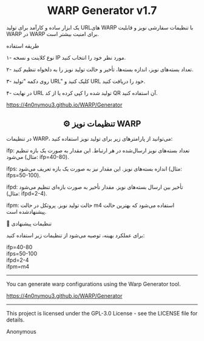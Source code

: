 <h1 align="center">WARP Generator v1.7</h1>
یک ابزار ساده و کارآمد برای تولید URLهای WARP با تنظیمات سفارشی نویز و قابلیت WARP در WARP برای امنیت بیشتر است.

طریقه استفاده

۱- نوع کلاینت و نسخه IP مورد نظر خود را انتخاب کنید.

۲- تعداد بسته‌های نویز، اندازه بسته‌ها، تأخیر و حالت تولید نویز را به دلخواه تنظیم کنید.

۳- روی دکمه "تولید URL" کلیک کنید و URL خود را دریافت کنید.

۴- در نهایت URL تولید شده را کپی کرده یا از کد QR آن استفاده کنید.

https://4n0nymou3.github.io/WARP/Generator

<h2 align="center">⚙️ تنظیمات نویز WARP</h2>در تنظیمات WARP، می‌توانید از پارامترهای زیر برای تولید نویز استفاده کنید:

ifp:
تعداد بسته‌های نویز ارسال‌شده در هر ارتباط. این مقدار به صورت یک بازه تنظیم می‌شود (مثال: ifp=40-80).

ifps:
اندازه بسته‌های نویز. این مقدار نیز به صورت یک بازه تعریف می‌شود (مثال: ifps=50-100).

ifpd:
تأخیر بین ارسال بسته‌های نویز. مقدار تأخیر به صورت بازه‌ای تنظیم می‌شود (مثال: ifpd=2-4).

ifpm:
حالت تولید نویز. پروتکل در حالت m4 استفاده می‌شود که بهترین حالت پیشنهاد‌شده است.


🔧 تنظیمات پیشنهادی

برای عملکرد بهینه، توصیه می‌شود از تنظیمات زیر استفاده کنید:

ifp=40-80  
ifps=50-100  
ifpd=2-4  
ifpm=m4

- - - - - -

You can generate warp configurations using the Warp Generator tool.

https://4n0nymou3.github.io/WARP/Generator

- - - - - -

This project is licensed under the GPL-3.0 License - see the LICENSE file for details.

Anonymous
